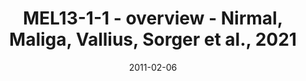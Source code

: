 ---
title: MEL13-1-1 - overview - Nirmal, Maliga, Vallius, Sorger et al., 2021
image: https://labsyspharm.github.io/HTA-MELATLAS-1/images/thumbnail-MEL13-1-1-overview.jpg
date: '2011-02-06'
minerva_link: https://labsyspharm.github.io/HTA-MELATLAS-1/stories/MEL13-1-1-overview.html
info_link: null
show_page_link: false
---